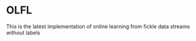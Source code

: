 # OLFL
This is the latest implementation of online learning from fickle data streams without labels
